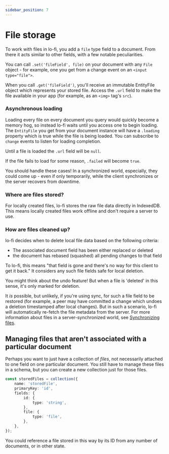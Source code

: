 ```yaml
---
sidebar_position: 7
---
```


# File storage

To work with files in lo-fi, you add a `file` type field to a document. From there it acts similar to other fields, with a few notable peculiarities.

You can call `.set('fileField', file)` on your document with any `File` object - for example, one you get from a change event on an `<input type="file">`.

When you call `.get('fileField')`, you'll receive an immutable EntityFile object which represents your stored file. Access the `.url` field to make the file available in your app (for example, as an `<img>` tag's `src`).

### Asynchronous loading

Loading every file on every document you query would quickly become a memory hog, so instead lo-fi waits until you access one to begin loading. The `EntityFile` you get from your document instance will have a `.loading` property which is true while the file is being loaded. You can subscribe to `change` events to listen for loading completion.

Until a file is loaded the `.url` field will be `null`.

If the file fails to load for some reason, `.failed` will become `true`.

You should handle these cases! In a synchronized world, especially, they could come up - even if only temporarily, while the client synchronizes or the server recovers from downtime.

### Where are files stored?

For locally created files, lo-fi stores the raw file data directly in IndexedDB. This means locally created files work offline and don't require a server to use.

### How are files cleaned up?

lo-fi decides when to delete local file data based on the following criteria:

- The associated document field has been either replaced or deleted
- the document has rebased (squashed) all pending changes to that field

To lo-fi, this means "that field is gone and there's no way for this client to get it back." It considers any such file fields safe for local deletion.

You might think about the undo feature! But when a file is 'deleted' in this sense, it's only marked for deletion.

It _is_ possible, but unlikely, if you're using sync, for such a file field to be restored (for example, a peer may have committed a change which undoes a deletion timestamped after local changes). But in such a scenario, lo-fi will automatically re-fetch the file metadata from the server. For more information about files in a server-synchronized world, see [Synchronizing files](../sync/files).

## Managing files that aren't associated with a particular document

Perhaps you want to just have a collection of _files_, not necessarily attached to one field on one particular document. You still have to manage these files in a schema, but you can create a new collection just for those files.

```ts
const storedFiles = collection({
	name: 'storedFile',
	primaryKey: 'id',
	fields: {
		id: {
			type: 'string',
		},
		file: {
			type: 'file',
		},
	},
});
```

You could reference a file stored in this way by its ID from any number of documents, or in other state.
